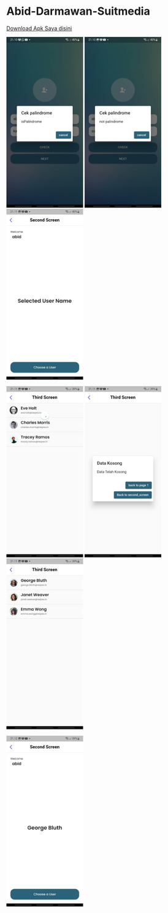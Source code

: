 # Abid-Darmawan-Suitmedia


[Download Apk Saya disini](https://drive.google.com/file/d/1rJ99GWUFVot-RDIrZFebUW-QhOvGCWIQ/view?usp=sharing)

<p float="left">
    <img src="https://raw.githubusercontent.com/abiddarmawan/Abid-Darmawan-Suitmedia/master/Foto%20Aplikasi/1.jpg" alt="Foto 1" width="200" />
    <img src="https://raw.githubusercontent.com/abiddarmawan/Abid-Darmawan-Suitmedia/master/Foto%20Aplikasi/2.jpg" alt="Foto 2" width="200" />
    <img src="https://raw.githubusercontent.com/abiddarmawan/Abid-Darmawan-Suitmedia/master/Foto%20Aplikasi/3.jpg" alt="Foto 3" width="200" />
</p>

<p float="left">
    <img src="https://raw.githubusercontent.com/abiddarmawan/Abid-Darmawan-Suitmedia/master/Foto%20Aplikasi/4.jpg" alt="Foto 4" width="200" />
    <img src="https://raw.githubusercontent.com/abiddarmawan/Abid-Darmawan-Suitmedia/master/Foto%20Aplikasi/5.jpg" alt="Foto 5" width="200" />
    <img src="https://raw.githubusercontent.com/abiddarmawan/Abid-Darmawan-Suitmedia/master/Foto%20Aplikasi/6.jpg" alt="Foto 6" width="200" />
</p>

<p float="left">
    <img src="https://raw.githubusercontent.com/abiddarmawan/Abid-Darmawan-Suitmedia/master/Foto%20Aplikasi/7.jpg" alt="Foto 7" width="200" />
</p>


